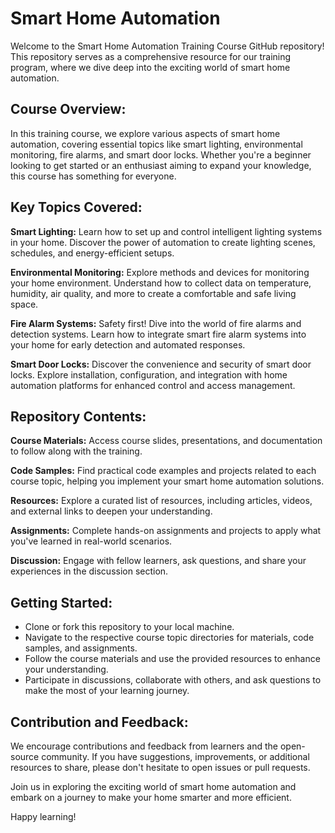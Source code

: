 # Smart Home Automation

Welcome to the Smart Home Automation Training Course GitHub repository! This repository serves as a comprehensive resource for our training program, where we dive deep into the exciting world of smart home automation.

## Course Overview:

In this training course, we explore various aspects of smart home automation, covering essential topics like smart lighting, environmental monitoring, fire alarms, and smart door locks. Whether you're a beginner looking to get started or an enthusiast aiming to expand your knowledge, this course has something for everyone.

## Key Topics Covered:

**Smart Lighting:** Learn how to set up and control intelligent lighting systems in your home. Discover the power of automation to create lighting scenes, schedules, and energy-efficient setups.

**Environmental Monitoring:** Explore methods and devices for monitoring your home environment. Understand how to collect data on temperature, humidity, air quality, and more to create a comfortable and safe living space.

**Fire Alarm Systems:** Safety first! Dive into the world of fire alarms and detection systems. Learn how to integrate smart fire alarm systems into your home for early detection and automated responses.

**Smart Door Locks:** Discover the convenience and security of smart door locks. Explore installation, configuration, and integration with home automation platforms for enhanced control and access management.

## Repository Contents:

**Course Materials:** Access course slides, presentations, and documentation to follow along with the training.

**Code Samples:** Find practical code examples and projects related to each course topic, helping you implement your smart home automation solutions.

**Resources:** Explore a curated list of resources, including articles, videos, and external links to deepen your understanding.

**Assignments:** Complete hands-on assignments and projects to apply what you've learned in real-world scenarios.

**Discussion:** Engage with fellow learners, ask questions, and share your experiences in the discussion section.

## Getting Started:

- Clone or fork this repository to your local machine.
- Navigate to the respective course topic directories for materials, code samples, and assignments.
- Follow the course materials and use the provided resources to enhance your understanding.
- Participate in discussions, collaborate with others, and ask questions to make the most of your learning journey.

## Contribution and Feedback:
We encourage contributions and feedback from learners and the open-source community. If you have suggestions, improvements, or additional resources to share, please don't hesitate to open issues or pull requests.

Join us in exploring the exciting world of smart home automation and embark on a journey to make your home smarter and more efficient. 

Happy learning!
